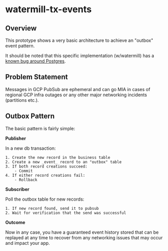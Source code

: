 # watermill-tx-events

## Overview

This prototype shows a very basic architecture to achieve an "outbox" event pattern.

It should be noted that this specific implementation (w/watermill) has a [known bug around
Postgres](https://github.com/ThreeDotsLabs/watermill/issues/311).

## Problem Statement

Messages in GCP PubSub are ephemeral and can go MIA in cases of regional GCP infra
outages or any other major networking incidents (partitions etc.).

## Outbox Pattern

The basic pattern is fairly simple:

**Publisher**

In a new db transaction:

    1. Create the new record in the business table
    2. Create a new _event_ record to an "outbox" table
    3. If both record creations succeed:
        - Commit
    4. If either record creations fail:
        - Rollback

**Subscriber**

Poll the outbox table for new records:

    1. If new record found, send it to pubsub
    2. Wait for verification that the send was successful

**Outcome**

Now in any case, you have a guaranteed event history stored that can be replayed
at any time to recover from any networking issues that may occur and impact your app.
